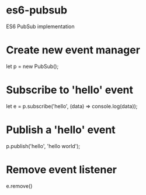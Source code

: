 # es6-pubsub
ES6 PubSub implementation

# Create new event manager
let p = new PubSub();

# Subscribe to 'hello' event
let e = p.subscribe('hello', (data) => console.log(data));

# Publish a 'hello' event
p.publish('hello', 'hello world');

# Remove event listener
e.remove()
